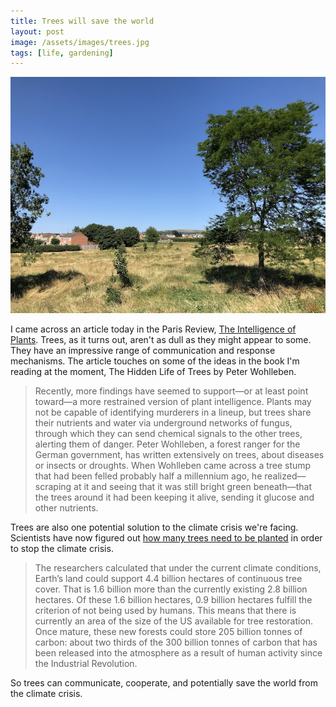 ```yaml
---
title: Trees will save the world
layout: post
image: /assets/images/trees.jpg
tags: [life, gardening]
---
```


![Trees in a field with blue sky](/assets/images/trees.jpg)

I came across an article today in the Paris Review, [The Intelligence of Plants](https://www.theparisreview.org/blog/2019/09/26/the-intelligence-of-plants/). Trees, as it turns out, aren't as dull as they might appear to some. They have an impressive range of communication and response mechanisms. The article touches on some of the ideas in the book I'm reading at the moment, The Hidden Life of Trees by Peter Wohlleben.

> Recently, more findings have seemed to support—or at least point toward—a more restrained version of plant intelligence. Plants may not be capable of identifying murderers in a lineup, but trees share their nutrients and water via underground networks of fungus, through which they can send chemical signals to the other trees, alerting them of danger. Peter Wohlleben, a forest ranger for the German government, has written extensively on trees, about diseases or insects or droughts. When Wohlleben came across a tree stump that had been felled probably half a millennium ago, he realized—scraping at it and seeing that it was still bright green beneath—that the trees around it had been keeping it alive, sending it glucose and other nutrients.

Trees are also one potential solution to the climate crisis we're facing. Scientists have now figured out [how many trees need to be planted](https://www.goodnewsnetwork.org/how-many-trees-to-plant-to-stop-climate-crisis/) in order to stop the climate crisis.

> The researchers calculated that under the current climate conditions, Earth’s land could support 4.4 billion hectares of continuous tree cover. That is 1.6 billion more than the currently existing 2.8 billion hectares. Of these 1.6 billion hectares, 0.9 billion hectares fulfill the criterion of not being used by humans. This means that there is currently an area of the size of the US available for tree restoration. Once mature, these new forests could store 205 billion tonnes of carbon: about two thirds of the 300 billion tonnes of carbon that has been released into the atmosphere as a result of human activity since the Industrial Revolution.

So trees can communicate, cooperate, and potentially save the world from the climate crisis.
